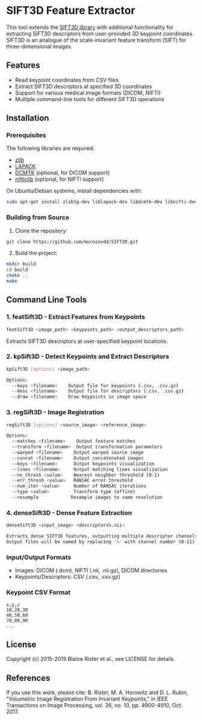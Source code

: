 # SIFT3D Feature Extractor

This tool extends the [SIFT3D library](https://github.com/bbrister/SIFT3D) with additional functionality for extracting SIFT3D descriptors from user-provided 3D keypoint coordinates. SIFT3D is an analogue of the scale-invariant feature transform (SIFT) for three-dimensional images.

## Features

- Read keypoint coordinates from CSV files
- Extract SIFT3D descriptors at specified 3D coordinates 
- Support for various medical image formats (DICOM, NIFTI)
- Multiple command-line tools for different SIFT3D operations

## Installation

### Prerequisites

The following libraries are required:
- [zlib](http://www.zlib.net/)
- [LAPACK](http://www.netlib.org/lapack/)
- [DCMTK](http://dicom.offis.de/dcmtk.php.en) (optional, for DICOM support)
- [nifticlib](http://sourceforge.net/projects/niftilib/files/nifticlib/) (optional, for NIFTI support)

On Ubuntu/Debian systems, install dependencies with:
```bash
sudo apt-get install zlib1g-dev liblapack-dev libdcmtk-dev libnifti-dev
```

### Building from Source

1. Clone the repository:
```bash
git clone https://github.com/morozovdd/SIFT3D.git
```

2. Build the project:
```bash
mkdir build
cd build
cmake ..
make
```

## Command Line Tools

### 1. featSift3D - Extract Features from Keypoints
```bash
featSift3D <image_path> <keypoints_path> <output_descriptors_path>
```
Extracts SIFT3D descriptors at user-specified keypoint locations.

### 2. kpSift3D - Detect Keypoints and Extract Descriptors
```bash
kpSift3D [options] <image_path>

Options:
  --keys <filename>    Output file for keypoints (.csv, .csv.gz)
  --desc <filename>    Output file for descriptors (.csv, .csv.gz)
  --draw <filename>    Draw keypoints in image space
```

### 3. regSift3D - Image Registration
```bash
regSift3D [options] <source_image> <reference_image>

Options:
  --matches <filename>    Output feature matches
  --transform <filename>  Output transformation parameters
  --warped <filename>    Output warped source image
  --concat <filename>    Output concatenated images
  --keys <filename>      Output keypoints visualization
  --lines <filename>     Output matching lines visualization
  --nn_thresh <value>    Nearest neighbor threshold (0-1)
  --err_thresh <value>   RANSAC error threshold
  --num_iter <value>     Number of RANSAC iterations
  --type <value>         Transform type (affine)
  --resample            Resample images to same resolution
```

### 4. denseSift3D - Dense Feature Extraction
```bash
denseSift3D <input_image> <descriptors%.nii>

Extracts dense SIFT3D features, outputting multiple descriptor channels.
Output files will be named by replacing '%' with channel number (0-11).
```

### Input/Output Formats

- Images: DICOM (.dcm), NIFTI (.nii, .nii.gz), DICOM directories
- Keypoints/Descriptors: CSV (.csv, .csv.gz)

### Keypoint CSV Format
```csv
x,y,z
10,20,30
40,50,60
70,80,90
...
```

## License

Copyright (c) 2015-2019 Blaine Rister et al., see LICENSE for details.

## References

If you use this work, please cite:
B. Rister, M. A. Horowitz and D. L. Rubin, "Volumetric Image Registration From Invariant Keypoints," in IEEE Transactions on Image Processing, vol. 26, no. 10, pp. 4900-4910, Oct. 2017.




